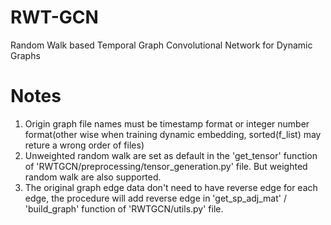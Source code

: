 # RWT-GCN
Random Walk based Temporal Graph Convolutional Network for Dynamic Graphs

# Notes
1. Origin graph file names must be timestamp format or integer number format(other wise when training dynamic embedding, sorted(f_list) may reture a wrong order of files)
2. Unweighted random walk are set as default in the 'get_tensor' function of 'RWTGCN/preprocessing/tensor_generation.py' file. But weighted random walk are also supported.
3. The original graph edge data don't need to have reverse edge for each edge, the procedure will add reverse edge in 'get_sp_adj_mat' / 'build_graph' function of 'RWTGCN/utils.py' file.
